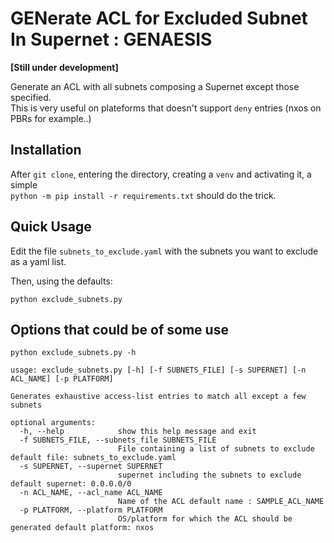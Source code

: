 # GENerate ACL for Excluded Subnet In Supernet : GENAESIS

**[Still under development]**

Generate an ACL with all subnets composing a Supernet except those specified.  
This is very useful on plateforms that doesn't support `deny` entries (nxos on PBRs for example..)

## Installation

After `git clone`, entering the directory, creating a `venv` and activating it, a simple    
`python -m pip install -r requirements.txt` should do the trick.

## Quick Usage

Edit the file `subnets_to_exclude.yaml` with the subnets you want to exclude as a yaml list.

Then, using the defaults:

`python exclude_subnets.py`

## Options that could be of some use

`python exclude_subnets.py -h`

```
usage: exclude_subnets.py [-h] [-f SUBNETS_FILE] [-s SUPERNET] [-n ACL_NAME] [-p PLATFORM]

Generates exhaustive access-list entries to match all except a few subnets

optional arguments:
  -h, --help            show this help message and exit
  -f SUBNETS_FILE, --subnets_file SUBNETS_FILE
                        File containing a list of subnets to exclude default file: subnets_to_exclude.yaml
  -s SUPERNET, --supernet SUPERNET
                        supernet including the subnets to exclude default supernet: 0.0.0.0/0
  -n ACL_NAME, --acl_name ACL_NAME
                        Name of the ACL default name : SAMPLE_ACL_NAME
  -p PLATFORM, --platform PLATFORM
                        OS/platform for which the ACL should be generated default platform: nxos
```

